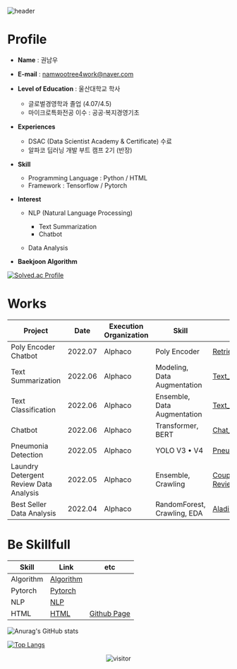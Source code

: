 ![header](https://capsule-render.vercel.app/api?type=rect&color=75BDE0&height=170&section=header&text=Namwoo%20Github&fontSize=100&fontAlignY=40&desc=NLP%20Engineer%20(Beginner)&descSize=30&descAlignY=78)

# Profile
* **Name** : 권남우

* **E-mail** : namwootree4work@naver.com

* **Level of Education** : 울산대학교 학사
  * 글로벌경영학과 졸업 (4.07/4.5)
  * 마이크로특화전공 이수 : 공공·복지경영기초
  
* **Experiences**
  * DSAC (Data Scientist Academy & Certificate) 수료
  * 알파코 딥러닝 개발 부트 캠프 2기 (반장)
  
* **Skill**
  * Programming Language : Python / HTML
  * Framework : Tensorflow / Pytorch

* **Interest**
  * NLP (Natural Language Processing)
    * Text Summarization
    * Chatbot
    
  * Data Analysis

* **Baekjoon Algorithm**

[![Solved.ac Profile](http://mazassumnida.wtf/api/generate_badge?boj=namwootree)](https://solved.ac/namwootree)<br/>


# Works

Project  | Date | Execution Organization | Skill | Link
---------------------------|------|-------|-----------------|---------------------|
Poly Encoder Chatbot | 2022.07 | Alphaco | Poly Encoder | [Retrieval-Based-Chatbot](https://github.com/namwootree/Portfolio/tree/main/Alphaco_(Deep_Learning_Boot_Camp)/Long-Term%20Program/Retrieval-Based-Chatbot-main)
Text Summarization | 2022.06 | Alphaco | Modeling, Data Augmentation | [Text_Summarization](https://github.com/namwootree/Portfolio/tree/main/Alphaco_(Deep_Learning_Boot_Camp)/Long-Term%20Program/Text_Summarization)
Text Classification | 2022.06 | Alphaco | Ensemble, Data Augmentation | [Text_Classification](https://github.com/namwootree/Portfolio/tree/main/Alphaco_(Deep_Learning_Boot_Camp)/Long-Term%20Program/Text_Classification)
Chatbot | 2022.06 | Alphaco | Transformer, BERT | [Chat_Bot](https://github.com/namwootree/Portfolio/tree/main/Alphaco_(Deep_Learning_Boot_Camp)/Mini_Project/Chat_Bot)
Pneumonia Detection | 2022.05 | Alphaco | YOLO V3 • V4 | [Pneumonia_Detection](https://github.com/namwootree/Portfolio/tree/main/Alphaco_(Deep_Learning_Boot_Camp)/Mini_Project/Pneumonia_Detection)
Laundry Detergent Review Data Analysis | 2022.05 | Alphaco | Ensemble, Crawling | [Coupang Laundry Detergent Review Analysis](https://github.com/namwootree/Portfolio/tree/main/Alphaco_(Deep_Learning_Boot_Camp)/Mini_Project/Coupang%20Laundry%20Detergent%20Review%20Analysis)
Best Seller Data Analysis | 2022.04 | Alphaco | RandomForest, Crawling, EDA | [Aladin_Best_Seller_Data_Analysis](https://github.com/namwootree/Portfolio/tree/main/Alphaco_(Deep_Learning_Boot_Camp)/Mini_Project/Aladin_Best_Seller_Data_Analysis)

# Be Skillfull
Skill | Link | etc 
|--------|--------|------|
Algorithm | [Algorithm](https://github.com/namwootree/Algorithm_study) | 
Pytorch | [Pytorch](https://github.com/namwootree/Basic_Skill/tree/main/PyTorch) |
NLP | [NLP](https://github.com/namwootree/Basic_Skill/tree/main/NLP) |
HTML | [HTML](https://github.com/namwootree/Basic_Skill/tree/main/HTML) | [Github Page](https://namwootree.github.io/practice_HTML/)

![Anurag's GitHub stats](https://github-readme-stats.vercel.app/api?username=namwootree&show_icons=true&theme=dark)

[![Top Langs](https://github-readme-stats.vercel.app/api/top-langs/?username=namwootree&layout=compact)](https://github.com/namwootree/github-readme-stats)

<p align="center">
  <img src="https://visitor-badge.laobi.icu/badge?page_id=namwootree/namwootree" alt="visitor"/>
</p>
